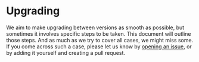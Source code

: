 # Upgrading

We aim to make upgrading between versions as smooth as possible, but sometimes it involves specific steps to be taken.
This document will outline those steps. And as much as we try to cover all cases, we might miss some. If you come
across such a case, please let us know by [opening an issue][issues], or by adding it yourself and creating a pull request.

<!-- EXAMPLE -->
<!--
# v1 to v2

* Remove the `foo` column from the `bar` table.
* Add the `baz` column to the `bar` table.
* Run `php artisan migrate` to update the database.
-->

[issues]: https://github.com/VanOns/laravel-translations-sync/issues
